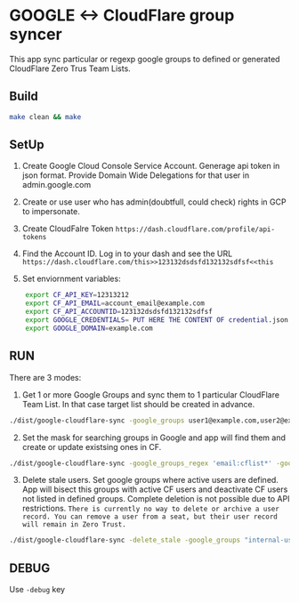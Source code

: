 # GOOGLE <-> CloudFlare group syncer

This app sync particular or regexp google groups to defined or generated CloudFlare Zero Trus Team Lists.

## Build

```bash
make clean && make
```

## SetUp

1) Create Google Cloud Console Service Account. Generage api token in json format. Provide Domain Wide Delegations for that user in admin.google.com

2) Create or use user who has admin(doubtfull, could check) rights in GCP to impersonate.

3) Create CloudFalre Token `https://dash.cloudflare.com/profile/api-tokens`

4) Find the Account ID. Log in to your dash and see the URL `https://dash.cloudflare.com/this>>123132dsdsfd132132sdfsf<<this`

5) Set enviornment variables:

```bash
    export CF_API_KEY=12313212
    export CF_API_EMAIL=account_email@example.com
    export CF_API_ACCOUNTID=123132dsdsfd132132sdfsf
    export GOOGLE_CREDENTIALS= PUT HERE THE CONTENT OF credential.json # IF YOU WANT YOU COULD create google.json in the workdir instead it has less priority
    export GOOGLE_DOMAIN=example.com
```

## RUN

There are 3 modes:

1) Get 1 or more Google Groups and sync them to 1 particular CloudFlare Team List.
In that case target list should be created in advance.

```bash
./dist/google-cloudflare-sync -google_groups user1@example.com,user2@example.com -google_impersonate admin_user@example.com -cf_list_name target_list_in_cf
```

2) Set the mask for searching groups in Google and app will find them and create or update existsing ones in CF.

```bash
./dist/google-cloudflare-sync -google_groups_regex 'email:cflist*' -google_impersonate admin_user@example.com
```

3) Delete stale users. Set google groups where active users are defined. App will bisect this groups with active CF users and deactivate CF users not listed in defined groups. Complete deletion is not possible due to API restrictions.
`There is currently no way to delete or archive a user record. You can remove a user from a seat, but their user record will remain in Zero Trust.`

```bash
./dist/google-cloudflare-sync -delete_stale -google_groups "internal-users@example.com,external-users@example.com" -google_impersonate admin_user@example.com
```

## DEBUG

Use `-debug` key
